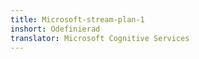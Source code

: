 ```yaml
---
title: Microsoft-stream-plan-1
inshort: Odefinierad
translator: Microsoft Cognitive Services
---
```




